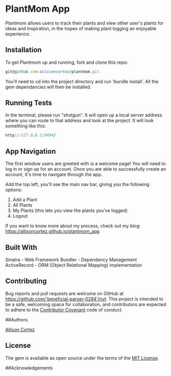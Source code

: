 
# PlantMom App

Plantmom allows users to track their plants and view other user's plants for ideas and inspiration, in the hopes of making plant logging an enjoyable experience. 


## Installation

To get Plantmom up and running, fork and clone this repo:

```ruby
git@github.com:allisoncortez/plantmom.git
```

You'll need to cd into the project directory and run 'bundle install'. All the gem dependancies will then be installed.

## Running Tests

In the terminal, please run "shotgun". It will open up a local server address where you can route to that address and look at the project. It will look something like this:

```ruby
http://127.0.0.1:9494/
```


## App Navigation

The first window users are greeted with is a welcome page!
You will need to log in or sign up for an account.
Once you are able to successfully create an account, it's time to navigate through the app.

Add the top left, you'll see the main nav bar, giving you the following options:
1. Add a Plant
2. All Plants
3. My Plants (this lets you view the plants you've logged)
4. Logout

If you want to know more about my process, check out my blog:
https://allisoncortez.github.io/plantmom_app

## Built With 

Sinatra - Web Framework
Bundler - Dependency Management
ActiveRecord - ORM (Object Relational Mapping) implementation

## Contributing

Bug reports and pull requests are welcome on GitHub at https://github.com/'beneficial-parser-0284'/nyt. This project is intended to be a safe, welcoming space for collaboration, and contributors are expected to adhere to the [Contributor Covenant](http://contributor-covenant.org) code of conduct.


##Authors

[Allison Cortez](https://github.com/allisoncortez)

## License

The gem is available as open source under the terms of the [MIT License](https://opensource.org/licenses/MIT).

##Acknowledgements

